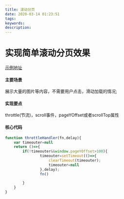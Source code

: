 ```yaml
---
title: 滚动分页
date: 2020-03-14 01:23:51
tags:
keywords:
description:
---
```

# 实现简单滚动分页效果
[示例地址](https://tomoyd.github.io/hexo-blog/demos/%E5%B8%B8%E8%A7%81%E9%9C%80%E6%B1%82/%E6%97%A0%E9%99%90%E6%BB%9A%E5%8A%A8.html)
#### 主要场景
展示大量的图片等内容，不需要用户点击，滑动加载的情况;
#### 实现要点
throttle(节流)，scroll事件，pageYOffset或者scrollTop属性

#### 核心代码
```javascript
function throttleHandler(fn,delay){
    var timeouter=null
    return ()=>{
        if(!timeouter&&window.pageYOffset>100){
                timeouter=setTimeout(()=>{
                    clearTimeout(timeouter);
                    timeouter=null
                },delay);
                fn()
                
        }
    }
}
```
